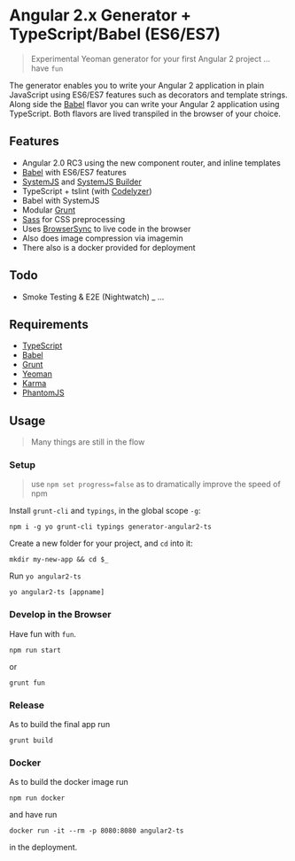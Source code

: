 # Angular 2.x Generator + TypeScript/Babel (ES6/ES7)

> Experimental Yeoman generator for your first Angular 2 project ... have `fun`

The generator enables you to write your Angular 2 application in plain JavaScript using ES6/ES7 features such as decorators and template strings. Along side the [Babel](https://babeljs.io/) flavor you can write your Angular 2 application using TypeScript. Both flavors are lived transpiled in the browser of your choice.

## Features
- Angular 2.0 RC3 using the new component router, and inline templates
- [Babel](https://babeljs.io/) with ES6/ES7 features
- [SystemJS](https://github.com/systemjs/systemjs) and [SystemJS Builder](https://github.com/systemjs/builder)
- TypeScript + tslint (with [Codelyzer](https://github.com/mgechev/codelyzer))
- Babel with SystemJS
- Modular [Grunt](http://gruntjs.com/)
- [Sass](http://sass-lang.com/) for CSS preprocessing
- Uses [BrowserSync](https://www.browsersync.io/) to live code in the browser
- Also does image compression via imagemin
- There also is a docker provided for deployment

## Todo
- Smoke Testing & E2E (Nightwatch)
_ ...

## Requirements

- [TypeScript](https://www.typescriptlang.org)
- [Babel](http://babeljs.io)
- [Grunt](http://gruntjs.com)
- [Yeoman](http://yeoman.io)
- [Karma](http://karma-runner.github.io)
- [PhantomJS](http://phantomjs.org)

## Usage

> Many things are still in the flow

### Setup

> use `npm set progress=false` as to dramatically improve the speed of npm

Install `grunt-cli` and `typings`, in the global scope `-g`:

```
npm i -g yo grunt-cli typings generator-angular2-ts
```

Create a new folder for your project, and `cd` into it:

```
mkdir my-new-app && cd $_
```

Run `yo angular2-ts`

```
yo angular2-ts [appname]
```

### Develop in the Browser

Have fun with `fun`.

```
npm run start
```

or

```
grunt fun
```

### Release

As to build the final app run

```
grunt build
```

### Docker

As to build the docker image run
```
npm run docker
```

and have run

```
docker run -it --rm -p 8080:8080 angular2-ts
```

in the deployment.
